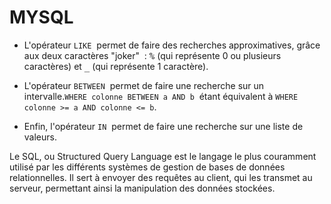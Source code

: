 # MYSQL

<ul id="r-1979371" data-claire-element-id="10789470" class="">
<li id="r-1979366" data-claire-element-id="10789465">
    <p id="r-1979365" data-claire-element-id="10789464">L'opérateur&nbsp;<code data-claire-semantic="sql">LIKE</code>&nbsp; permet de faire des recherches approximatives, grâce aux deux caractères "joker"&nbsp; : <kbd>%</kbd> (qui représente 0 ou plusieurs caractères) et <kbd>_</kbd> (qui représente 1 caractère).</p></li><li id="r-1979368" data-claire-element-id="10789467"><p id="r-1979367" data-claire-element-id="10789466">L'opérateur&nbsp;<code data-claire-semantic="sql">BETWEEN</code>&nbsp; permet de faire une recherche sur un intervalle.<code data-claire-semantic="sql">WHERE colonne BETWEEN a AND b</code>&nbsp; étant équivalent à&nbsp;<code data-claire-semantic="sql">WHERE colonne &gt;= a AND colonne &lt;= b</code>.</p></li><li id="r-1979370" data-claire-element-id="10789469"><p id="r-1979369" data-claire-element-id="10789468">Enfin, l'opérateur&nbsp;<code data-claire-semantic="sql">IN</code>&nbsp; permet de faire une recherche sur une liste de valeurs.</p></li></ul>

Le SQL, ou Structured Query Language est le langage le plus couramment utilisé par les différents systèmes de gestion de bases de données relationnelles. Il sert à envoyer des requêtes au client, qui les transmet au serveur, permettant ainsi la manipulation des données stockées.

